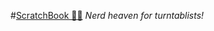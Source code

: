 #<a href="https://scratchbook.pythonanywhere.com/" target="_blank">ScratchBook &#128221;&#127926;</a>
*Nerd heaven for turntablists!*
